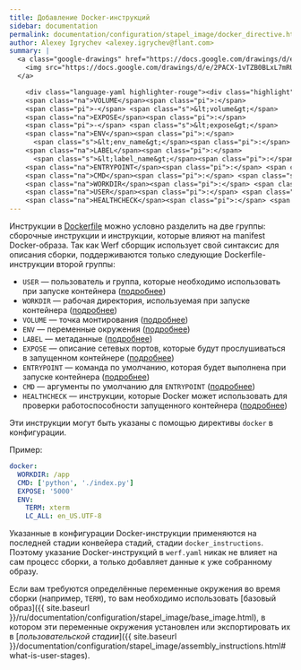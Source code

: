 ```yaml
---
title: Добавление Docker-инструкций
sidebar: documentation
permalink: documentation/configuration/stapel_image/docker_directive.html
author: Alexey Igrychev <alexey.igrychev@flant.com>
summary: |
  <a class="google-drawings" href="https://docs.google.com/drawings/d/e/2PACX-1vTZB0BLxL7mRUFxkrOMaj310CQgb5D5H_V0gXe7QYsTu3kKkdwchg--A1EoEP2CtKbO8pp2qARfeoOK/pub?w=2031&amp;h=144" data-featherlight="image">
    <img src="https://docs.google.com/drawings/d/e/2PACX-1vTZB0BLxL7mRUFxkrOMaj310CQgb5D5H_V0gXe7QYsTu3kKkdwchg--A1EoEP2CtKbO8pp2qARfeoOK/pub?w=1016&amp;h=72">
  </a>

    <div class="language-yaml highlighter-rouge"><div class="highlight"><pre class="highlight"><code><span class="na">docker</span><span class="pi">:</span>
    <span class="na">VOLUME</span><span class="pi">:</span>
    <span class="pi">-</span> <span class="s">&lt;volume&gt;</span>
    <span class="na">EXPOSE</span><span class="pi">:</span>
    <span class="pi">-</span> <span class="s">&lt;expose&gt;</span>
    <span class="na">ENV</span><span class="pi">:</span>
      <span class="s">&lt;env_name&gt;</span><span class="pi">:</span> <span class="s">&lt;env_value&gt;</span>
    <span class="na">LABEL</span><span class="pi">:</span>
      <span class="s">&lt;label_name&gt;</span><span class="pi">:</span> <span class="s">&lt;label_value&gt;</span>
    <span class="na">ENTRYPOINT</span><span class="pi">:</span> <span class="s">&lt;entrypoint&gt;</span>
    <span class="na">CMD</span><span class="pi">:</span> <span class="s">&lt;cmd&gt;</span>
    <span class="na">WORKDIR</span><span class="pi">:</span> <span class="s">&lt;workdir&gt;</span>
    <span class="na">USER</span><span class="pi">:</span> <span class="s">&lt;user&gt;</span>
    <span class="na">HEALTHCHECK</span><span class="pi">:</span> <span class="s">&lt;healthcheck&gt;</span></code></pre></div></div>
---
```


Инструкции в [Dockerfile](https://docs.docker.com/engine/reference/builder/) можно условно разделить на две группы: сборочные инструкции и инструкции, которые влияют на manifest Docker-образа. 
Так как Werf сборщик использует свой синтаксис для описания сборки, поддерживаются только следующие Dockerfile-инструкции второй группы:

* `USER` — пользователь и группа, которые необходимо использовать при запуске контейнера ([подробнее](https://docs.docker.com/engine/reference/builder/#user))
* `WORKDIR` — рабочая директория, используемая при запуске контейнера ([подробнее](https://docs.docker.com/engine/reference/builder/#workdir))
* `VOLUME` — точка монтирования ([подробнее](https://docs.docker.com/engine/reference/builder/#volume))
* `ENV` — переменные окружения ([подробнее](https://docs.docker.com/engine/reference/builder/#env))
* `LABEL` — метаданные ([подробнее](https://docs.docker.com/engine/reference/builder/#label))
* `EXPOSE` — описание сетевых портов, которые будут прослушиваться в запущенном контейнере ([подробнее](https://docs.docker.com/engine/reference/builder/#expose))
* `ENTRYPOINT` — команда по умолчанию, которая будет выполнена при запуске контейнера ([подробнее](https://docs.docker.com/engine/reference/builder/#entrypoint))
* `CMD` — аргументы по умолчанию для `ENTRYPOINT` ([подробнее](https://docs.docker.com/engine/reference/builder/#cmd))
* `HEALTHCHECK` — инструкции, которые Docker может использовать для проверки работоспособности запущенного контейнера ([подробнее](https://docs.docker.com/engine/reference/builder/#healthcheck))

Эти инструкции могут быть указаны с помощью директивы `docker` в конфигурации.

Пример:

```yaml
docker:
  WORKDIR: /app
  CMD: ['python', './index.py']
  EXPOSE: '5000'
  ENV:
    TERM: xterm
    LC_ALL: en_US.UTF-8
```

Указанные в конфигурации Docker-инструкции применяются на последней стадии конвейера стадий, стадии `docker_instructions`. 
Поэтому указание Docker-инструкций в `werf.yaml` никак не влияет на сам процесс сборки, а только добавляет данные к уже собранному образу.

Если вам требуются определённые переменные окружения во время сборки (например, `TERM`), то вам необходимо использовать [базовый образ]({{ site.baseurl }}/ru/documentation/configuration/stapel_image/base_image.html), в котором эти переменные окружения установлен или экспортировать их в [_пользовательской стадии_]({{ site.baseurl }}/documentation/configuration/stapel_image/assembly_instructions.html#what-is-user-stages).
